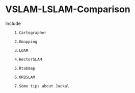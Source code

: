 # VSLAM-LSLAM-Comparison
Include 

        1.Cartographer
        
        2.Gmapping
        
        3.LOAM
        
        4.HectorSLAM
        
        5.Rtabmap
        
        6.ORBSLAM
        
        7.Some tips about Jackal
